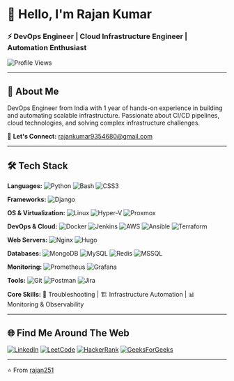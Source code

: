 # 👋 Hello, I'm Rajan Kumar

### ⚡ DevOps Engineer | Cloud Infrastructure Engineer | Automation Enthusiast

![Profile Views](https://komarev.com/ghpvc/?username=rajan251&label=Profile%20views&color=0e75b6&style=flat)

---

## 💫 About Me

DevOps Engineer from India with 1 year of hands-on experience in building and automating scalable infrastructure. Passionate about CI/CD pipelines, cloud technologies, and solving complex infrastructure challenges.

📧 **Let's Connect:** rajankumar9354680@gmail.com

---

## 🛠️ Tech Stack

**Languages:** ![Python](https://img.shields.io/badge/Python-3776AB?style=flat-square&logo=python&logoColor=white) ![Bash](https://img.shields.io/badge/Bash-4EAA25?style=flat-square&logo=gnu-bash&logoColor=white) ![CSS3](https://img.shields.io/badge/CSS3-1572B6?style=flat-square&logo=css3&logoColor=white)

**Frameworks:** ![Django](https://img.shields.io/badge/Django-092E20?style=flat-square&logo=django&logoColor=white)

**OS & Virtualization:** ![Linux](https://img.shields.io/badge/Linux-FCC624?style=flat-square&logo=linux&logoColor=black) ![Hyper-V](https://img.shields.io/badge/Hyper--V-0078D4?style=flat-square&logo=microsoft&logoColor=white) ![Proxmox](https://img.shields.io/badge/Proxmox-E57000?style=flat-square&logo=proxmox&logoColor=white)

**DevOps & Cloud:** ![Docker](https://img.shields.io/badge/Docker-2496ED?style=flat-square&logo=docker&logoColor=white) ![Jenkins](https://img.shields.io/badge/Jenkins-D24939?style=flat-square&logo=jenkins&logoColor=white) ![AWS](https://img.shields.io/badge/AWS-232F3E?style=flat-square&logo=amazon-aws&logoColor=white) ![Ansible](https://img.shields.io/badge/Ansible-EE0000?style=flat-square&logo=ansible&logoColor=white) ![Terraform](https://img.shields.io/badge/Terraform-7B42BC?style=flat-square&logo=terraform&logoColor=white)

**Web Servers:** ![Nginx](https://img.shields.io/badge/Nginx-009639?style=flat-square&logo=nginx&logoColor=white) ![Hugo](https://img.shields.io/badge/Hugo-FF4088?style=flat-square&logo=hugo&logoColor=white)

**Databases:** ![MongoDB](https://img.shields.io/badge/MongoDB-47A248?style=flat-square&logo=mongodb&logoColor=white) ![MySQL](https://img.shields.io/badge/MySQL-4479A1?style=flat-square&logo=mysql&logoColor=white) ![Redis](https://img.shields.io/badge/Redis-DC382D?style=flat-square&logo=redis&logoColor=white) ![MSSQL](https://img.shields.io/badge/MSSQL-CC2927?style=flat-square&logo=microsoft-sql-server&logoColor=white)

**Monitoring:** ![Prometheus](https://img.shields.io/badge/Prometheus-E6522C?style=flat-square&logo=prometheus&logoColor=white) ![Grafana](https://img.shields.io/badge/Grafana-F46800?style=flat-square&logo=grafana&logoColor=white)

**Tools:** ![Git](https://img.shields.io/badge/Git-F05032?style=flat-square&logo=git&logoColor=white) ![Postman](https://img.shields.io/badge/Postman-FF6C37?style=flat-square&logo=postman&logoColor=white) ![Jira](https://img.shields.io/badge/Jira-0052CC?style=flat-square&logo=jira&logoColor=white)

**Core Skills:** 🔧 Troubleshooting | 🏗️ Infrastructure Automation | 📊 Monitoring & Observability

---

## 🌐 Find Me Around The Web

[![LinkedIn](https://img.shields.io/badge/LinkedIn-0A66C2?style=for-the-badge&logo=linkedin&logoColor=white)](https://www.linkedin.com/in/rajankumar25/)
[![LeetCode](https://img.shields.io/badge/LeetCode-FFA116?style=for-the-badge&logo=leetcode&logoColor=black)](https://leetcode.com/rajemishra/)
[![HackerRank](https://img.shields.io/badge/HackerRank-00EA64?style=for-the-badge&logo=hackerrank&logoColor=black)](https://www.hackerrank.com/profile/rajemishra77)
[![GeeksForGeeks](https://img.shields.io/badge/GeeksForGeeks-2F8D46?style=for-the-badge&logo=geeksforgeeks&logoColor=white)](https://auth.geeksforgeeks.org/user/rajankumar151)

---

⭐️ From [rajan251](https://github.com/rajan251)
